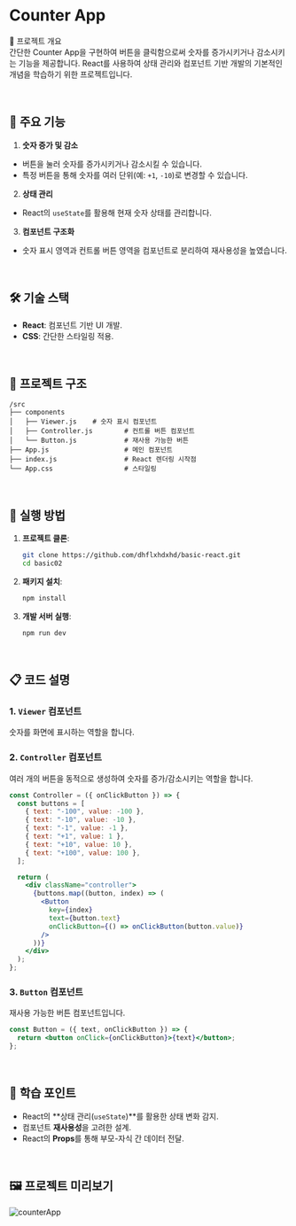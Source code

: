 # Counter App

📖 프로젝트 개요 <br>
간단한 Counter App을 구현하여 버튼을 클릭함으로써 숫자를 증가시키거나 감소시키는 기능을 제공합니다. React를 사용하여 상태 관리와 컴포넌트 기반 개발의 기본적인 개념을 학습하기 위한 프로젝트입니다.

<br>

## 🔧 주요 기능

1. **숫자 증가 및 감소**

- 버튼을 눌러 숫자를 증가시키거나 감소시킬 수 있습니다.
- 특정 버튼을 통해 숫자를 여러 단위(예: `+1`, `-10`)로 변경할 수 있습니다.

2. **상태 관리**

- React의 `useState`를 활용해 현재 숫자 상태를 관리합니다.

3. **컴포넌트 구조화**

- 숫자 표시 영역과 컨트롤 버튼 영역을 컴포넌트로 분리하여 재사용성을 높였습니다.

<br>

## 🛠️ 기술 스택

- **React**: 컴포넌트 기반 UI 개발.
- **CSS**: 간단한 스타일링 적용.

<br>

## 📂 프로젝트 구조

```
/src
├── components
│   ├── Viewer.js    # 숫자 표시 컴포넌트
│   ├── Controller.js        # 컨트롤 버튼 컴포넌트
│   └── Button.js            # 재사용 가능한 버튼
├── App.js                   # 메인 컴포넌트
├── index.js                 # React 렌더링 시작점
└── App.css                  # 스타일링
```

<br>

## 🚀 실행 방법

1. **프로젝트 클론**:

   ```bash
   git clone https://github.com/dhflxhdxhd/basic-react.git
   cd basic02
   ```

2. **패키지 설치**:

   ```bash
   npm install
   ```

3. **개발 서버 실행**:
   ```bash
   npm run dev
   ```

<br>

## 📋 코드 설명

### 1. **`Viewer` 컴포넌트**

숫자를 화면에 표시하는 역할을 합니다.

<!-- ```jsx
const Viewer = ({ count }) => {
  return <h1>Current Count: {count}</h1>;
}; -->

<!-- ```` -->

### 2. **`Controller` 컴포넌트**

여러 개의 버튼을 동적으로 생성하여 숫자를 증가/감소시키는 역할을 합니다.

```jsx
const Controller = ({ onClickButton }) => {
  const buttons = [
    { text: "-100", value: -100 },
    { text: "-10", value: -10 },
    { text: "-1", value: -1 },
    { text: "+1", value: 1 },
    { text: "+10", value: 10 },
    { text: "+100", value: 100 },
  ];

  return (
    <div className="controller">
      {buttons.map((button, index) => (
        <Button
          key={index}
          text={button.text}
          onClickButton={() => onClickButton(button.value)}
        />
      ))}
    </div>
  );
};
```

### 3. **`Button` 컴포넌트**

재사용 가능한 버튼 컴포넌트입니다.

```jsx
const Button = ({ text, onClickButton }) => {
  return <button onClick={onClickButton}>{text}</button>;
};
```

<br>

## 🌟 학습 포인트

- React의 **상태 관리(`useState`)**를 활용한 상태 변화 감지.
- 컴포넌트 **재사용성**을 고려한 설계.
- React의 **Props**를 통해 부모-자식 간 데이터 전달.

<br>

## 🖼 프로젝트 미리보기

![counterApp](https://github.com/user-attachments/assets/fd05e4d3-be75-4f91-b3db-e1d963c49f5e)
